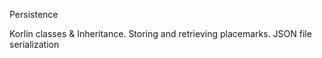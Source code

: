 Persistence

Korlin classes & Inheritance. Storing and retrieving placemarks. JSON file serialization